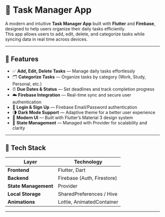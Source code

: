 # 📝 Task Manager App

A modern and intuitive **Task Manager App** built with **Flutter** and **Firebase**, designed to help users organize their daily tasks efficiently.  
This app allows users to add, edit, delete, and categorize tasks while syncing data in real time across devices.

---

## 🚀 Features

- ✅ **Add, Edit, Delete Tasks** — Manage daily tasks effortlessly  
- 🗂️ **Categorize Tasks** — Organize tasks by category (Work, Study, Personal, etc.)  
- ⏰ **Due Dates & Status** — Set deadlines and track completion progress  
- ☁️ **Firebase Integration** — Real-time sync and secure user authentication  
- 🔐 **Login & Sign Up** — Firebase Email/Password authentication  
- 🌗 **Dark Mode Support** — Adaptive theme for a better user experience  
- 🎨 **Modern UI** — Built with Flutter’s Material 3 design system  
- 🧠 **State Management** — Managed with Provider for scalability and clarity  

---

## 🧩 Tech Stack

| Layer | Technology |
|-------|-------------|
| **Frontend** | Flutter, Dart |
| **Backend** | Firebase (Auth, Firestore) |
| **State Management** | Provider |
| **Local Storage** | SharedPreferences / Hive |
| **Animations** | Lottie, AnimatedContainer |

---
